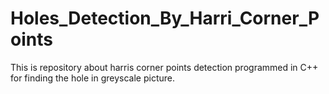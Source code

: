 # Holes_Detection_By_Harri_Corner_Points
This is repository about harris corner points detection programmed in C++ for finding the hole in greyscale picture.
